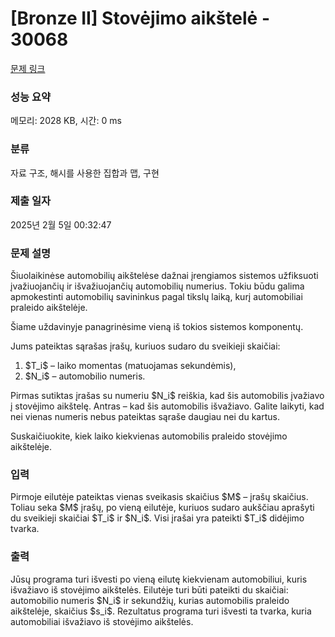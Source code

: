 # [Bronze II] Stovėjimo aikštelė - 30068 

[문제 링크](https://www.acmicpc.net/problem/30068) 

### 성능 요약

메모리: 2028 KB, 시간: 0 ms

### 분류

자료 구조, 해시를 사용한 집합과 맵, 구현

### 제출 일자

2025년 2월 5일 00:32:47

### 문제 설명

<p>Šiuolaikinėse automobilių aikštelėse dažnai įrengiamos sistemos užfiksuoti įvažiuojančių ir išvažiuojančių automobilių numerius. Tokiu būdu galima apmokestinti automobilių savininkus pagal tikslų laiką, kurį automobiliai praleido aikštelėje.</p>

<p>Šiame uždavinyje panagrinėsime vieną iš tokios sistemos komponentų.</p>

<p>Jums pateiktas sąrašas įrašų, kuriuos sudaro du sveikieji skaičiai:</p>

<ol>
	<li>$T_i$ – laiko momentas (matuojamas sekundėmis),</li>
	<li>$N_i$ – automobilio numeris.</li>
</ol>

<p>Pirmas sutiktas įrašas su numeriu $N_i$ reiškia, kad šis automobilis įvažiavo į stovėjimo aikštelę. Antras – kad šis automobilis išvažiavo. Galite laikyti, kad nei vienas numeris nebus pateiktas sąraše daugiau nei du kartus.</p>

<p>Suskaičiuokite, kiek laiko kiekvienas automobilis praleido stovėjimo aikštelėje.</p>

### 입력 

 <p>Pirmoje eilutėje pateiktas vienas sveikasis skaičius $M$ – įrašų skaičius. Toliau seka $M$ įrašų, po vieną eilutėje, kuriuos sudaro aukščiau aprašyti du sveikieji skaičiai $T_i$ ir $N_i$. Visi įrašai yra pateikti $T_i$ didėjimo tvarka.</p>

### 출력 

 <p>Jūsų programa turi išvesti po vieną eilutę kiekvienam automobiliui, kuris išvažiavo iš stovėjimo aikštelės. Eilutėje turi būti pateikti du skaičiai: automobilio numeris $N_i$ ir sekundžių, kurias automobilis praleido aikštelėje, skaičius $s_i$. Rezultatus programa turi išvesti ta tvarka, kuria automobiliai išvažiavo iš stovėjimo aikštelės.</p>

